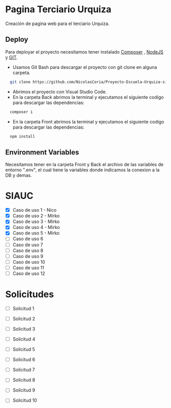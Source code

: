 
# Pagina Terciario Urquiza

Creación de pagina web para el terciario Urquiza.


## Deploy

Para deployar el proyecto necesitamos tener instalado [Composer](https://getcomposer.org/) , [NodeJS](https://nodejs.org/en/) y [GIT](https://git-scm.com/).

- Usamos Git Bash para descargar el proyecto con git clone en alguna carpeta.
```bash
  git clone https://github.com/NicolasCoria/Proyecto-Escuela-Urquiza-siauc.git
```
- Abrimos el proyecto con Visual Studio Code.
- En la carpeta Back abrimos la terminal y ejecutamos el siguiente codigo para descargar las dependencias:
```bash
  composer i
```
- En la carpeta Front abrimos la terminal y ejecutamos el siguiente codigo para descargar las dependencias:
```bash
  npm install
```
## Environment Variables

Necesitamos tener en la carpeta Front y Back el archivo de las variables de entorno ".env", el cual tiene la variables donde indicamos la conexion a la DB y demas.


# SIAUC

- [X] Caso de uso 1 - Nico
- [X] Caso de uso 2 - Mirko
- [X] Caso de uso 3 - Mirko
- [X] Caso de uso 4 - Mirko
- [X] Caso de uso 5 - Mirko
- [ ] Caso de uso 6
- [ ] Caso de uso 7
- [ ] Caso de uso 8
- [ ] Caso de uso 9
- [ ] Caso de uso 10
- [ ] Caso de uso 11
- [ ] Caso de uso 12

# Solicitudes

- [ ] Solicitud 1
- [ ] Solicitud 2
- [ ] Solicitud 3
- [ ] Solicitud 4
- [ ] Solicitud 5
- [ ] Solicitud 6
- [ ] Solicitud 7
- [ ] Solicitud 8
- [ ] Solicitud 9
- [ ] Solicitud 10

